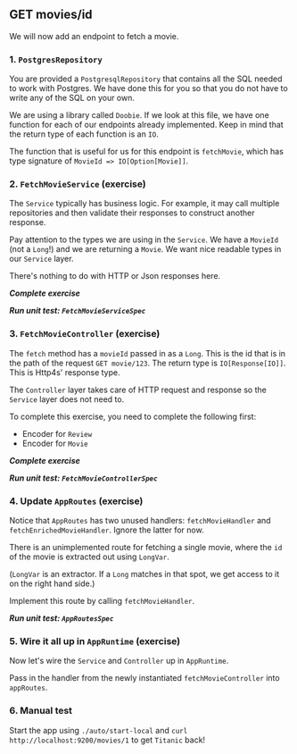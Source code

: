 ## GET movies/id

We will now add an endpoint to fetch a movie.

### 1. `PostgresRepository`

You are provided a `PostgresqlRepository` that contains all the SQL needed to work with Postgres. We have done this for you so that you do not have to write any of the SQL on your own.
 
We are using a library called `Doobie`. If we look at this file, we have one function for each of our endpoints already implemented. Keep in mind that the return type of each function is an `IO`.

The function that is useful for us for this endpoint is `fetchMovie`, which has type signature of `MovieId => IO[Option[Movie]]`.

### 2. `FetchMovieService` (exercise)

The `Service` typically has business logic. For example, it may call multiple repositories and then validate their responses to construct another response.

Pay attention to the types we are using in the `Service`. We have a `MovieId` (not a `Long`!) and we are returning a `Movie`. We want nice readable types in our `Service` layer.

There's nothing to do with HTTP or Json responses here.

_**Complete exercise**_

_**Run unit test: `FetchMovieServiceSpec`**_

### 3. `FetchMovieController` (exercise)

The `fetch` method has a `movieId` passed in as a `Long`. This is the id that is in the path of the request `GET movie/123`. The return type is `IO[Response[IO]]`. This is Http4s' response type. 

The `Controller` layer takes care of HTTP request and response so the `Service` layer does not need to.

To complete this exercise, you need to complete the following first:

- Encoder for `Review`
- Encoder for `Movie`

_**Complete exercise**_

_**Run unit test: `FetchMovieControllerSpec`**_

### 4. Update `AppRoutes` (exercise)

Notice that `AppRoutes` has two unused handlers: `fetchMovieHandler` and `fetchEnrichedMovieHandler`. Ignore the latter for now.

There is an unimplemented route for fetching a single movie, where the `id` of the movie is extracted out using `LongVar`.

(`LongVar` is an extractor. If a `Long` matches in that spot, we get access to it on the right hand side.)

Implement this route by calling `fetchMovieHandler`.

_**Run unit test: `AppRoutesSpec`**_

### 5. Wire it all up in `AppRuntime` (exercise)

Now let's wire the `Service` and `Controller` up in `AppRuntime`.

Pass in the handler from the newly instantiated `fetchMovieController` into `appRoutes`.

### 6. Manual test

Start the app using `./auto/start-local` and `curl http://localhost:9200/movies/1` to get `Titanic` back!
